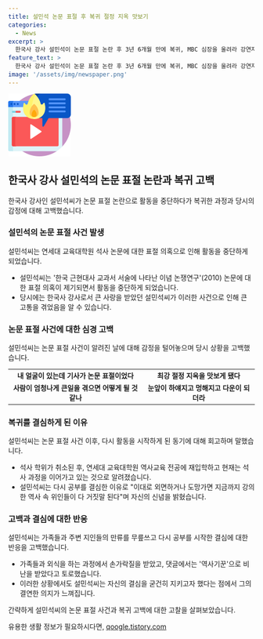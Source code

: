```yaml
---
title: 설민석 논문 표절 후 복귀 절정 지옥 맛보기
categories:
  - News
excerpt: >
  한국사 강사 설민석이 논문 표절 논란 후 3년 6개월 만에 복귀, MBC 심장을 울려라 강연자들에 출연하며 고난을 털어놓았다. 논란 당시의 감정과 결단, 가족과의 고통을 언급했으며, 석사 학위 취소 후 재입학해 공부 중인 모습을 드러냈다. 지금까지 강의한 역사 속 위인들이 거짓말이 되지 않게하는 결의를 토로했다. but 갈등과 후회, 다시 일어서는 결심 등으로 공감을 얻는 강연자들의 인물적 모습을 담아냈다.
feature_text: >
  한국사 강사 설민석이 논문 표절 논란 후 3년 6개월 만에 복귀, MBC 심장을 울려라 강연자들에 출연하며 고난을 털어놓았다. 논란 당시의 감정과 결단, 가족과의 고통을 언급했으며, 석사 학위 취소 후 재입학해 공부 중인 모습을 드러냈다. 지금까지 강의한 역사 속 위인들이 거짓말이 되지 않게하는 결의를 토로했다. but 갈등과 후회, 다시 일어서는 결심 등으로 공감을 얻는 강연자들의 인물적 모습을 담아냈다.
image: '/assets/img/newspaper.png'
---
```


<p><img src="/assets/img/news.png" alt="rentncar 속보" /></p>

<h2 data-ke-size="size26">한국사 강사 설민석의 논문 표절 논란과 복귀 고백</h2>

<p data-ke-size="size16">한국사 강사인 설민석씨가 논문 표절 논란으로 활동을 중단하다가 복귀한 과정과 당시의 감정에 대해 고백했습니다.</p>

<h3>설민석의 논문 표절 사건 발생</h3>

<p data-ke-size="size16">설민석씨는 연세대 교육대학원 석사 논문에 대한 표절 의혹으로 인해 활동을 중단하게 되었습니다.</p>

<ul>
    <li>설민석씨는 '한국 근현대사 교과서 서술에 나타난 이념 논쟁연구'(2010) 논문에 대한 표절 의혹이 제기되면서 활동을 중단하게 되었습니다.</li>
    <li>당시에는 한국사 강사로서 큰 사랑을 받았던 설민석씨가 이러한 사건으로 인해 큰 고통을 겪었음을 알 수 있습니다.</li>
</ul>

<h3>논문 표절 사건에 대한 심경 고백</h3>

<p data-ke-size="size16">설민석씨는 논문 표절 사건이 알려진 날에 대해 감정을 털어놓으며 당시 상황을 고백했습니다.</p>

<table>
    <tr>
        <td style="text-align: center; height: 17px;"><b>내 얼굴이 있는데 기사가 논문 표절이었다</b></td>
        <td style="text-align: center; height: 17px;"><b>최강 절정 지옥을 맛보게 됐다</b></td>
    </tr>
    <tr>
        <td style="text-align: center; height: 17px;"><b>사람이 엄청나게 큰일을 겪으면 어떻게 될 것 같나</b></td>
        <td style="text-align: center; height: 17px;"><b>눈앞이 하얘지고 멍해지고 다운이 되더라</b></td>
    </tr>
</table>

<h3>복귀를 결심하게 된 이유</h3>

<p data-ke-size="size16">설민석씨는 논문 표절 사건 이후, 다시 활동을 시작하게 된 동기에 대해 회고하며 말했습니다.</p>

<ul>
    <li>석사 학위가 취소된 후, 연세대 교육대학원 역사교육 전공에 재입학하고 현재는 석사 과정을 이어가고 있는 것으로 알려졌습니다.</li>
    <li>설민석씨는 다시 공부를 결심한 이유로 "이대로 외면하거나 도망가면 지금까지 강의한 역사 속 위인들이 다 거짓말 된다"며 자신의 신념을 밝혔습니다.</li>
</ul>

<h3>고백과 결심에 대한 반응</h3>

<p data-ke-size="size16">설민석씨는 가족들과 주변 지인들의 만류를 무릎쓰고 다시 공부를 시작한 결심에 대한 반응을 고백했습니다.</p>

<ul>
    <li>가족들과 외식을 하는 과정에서 손가락질을 받았고, 댓글에서는 '역사기꾼'으로 비난을 받았다고 토로했습니다.</li>
    <li>이러한 상황에서도 설민석씨는 자신의 결심을 굳건히 지키고자 했다는 점에서 그의 결연한 의지가 느껴집니다.</li>
</ul>

<p>간략하게 설민석씨의 논문 표절 사건과 복귀 고백에 대한 고찰을 살펴보았습니다.</p>
유용한 생활 정보가 필요하시다면, <a href="https://qoogle.tistory.com" rel="dofollow">qoogle.tistory.com</a>


